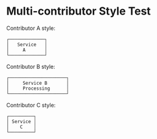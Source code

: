 # Multi-contributor Style Test

Contributor A style:
```
┌─────────────┐
│   Service   │
│     A       │
└─────────────┘
```

Contributor B style:
```
┌─────────────────────┐
│     Service B       │
│     Processing      │
└─────────────────────┘
```

Contributor C style:
```
┌─────────┐
│ Service │
│    C    │
└─────────┘
```